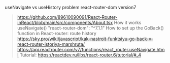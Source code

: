 useNavigate vs useHistory problem react-router-dom version7

> https://github.com/89610090091/React-Router-inReact/blob/main/src/components/About.tsx
> How it works useNavigate()
> "react-router-dom": "^7.1.1"
> How to set up the GoBack() function in React-router: route history
> https://sky.pro/wiki/javascript/kak-nastroit-funktsiyu-go-back-v-react-router-istoriya-marshruta/
> https://api.reactrouter.com/v7/functions/react_router.useNavigate.html
> Tutorial: https://reactdev.ru/libs/react-router.6/tutorial/#_4

